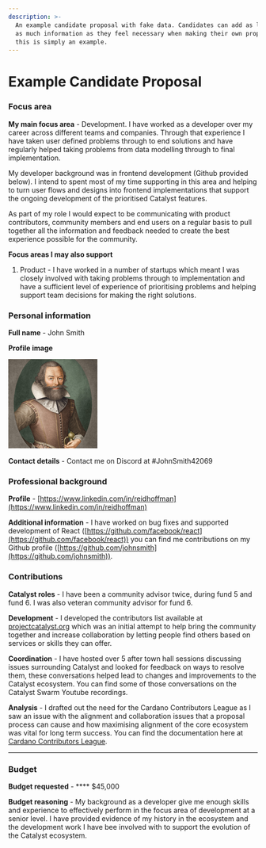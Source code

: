 ```yaml
---
description: >-
  An example candidate proposal with fake data. Candidates can add as little or
  as much information as they feel necessary when making their own proposals,
  this is simply an example.
---
```


# Example Candidate Proposal

### **Focus area**

**My main focus area** - Development. I have worked as a developer over my career across different teams and companies. Through that experience I have taken user defined problems through to end solutions and have regularly helped taking problems from data modelling through to final implementation.&#x20;

My developer background was in frontend development (Github provided below). I intend to spent most of my time supporting in this area and helping to turn user flows and designs into frontend implementations that support the ongoing development of the prioritised Catalyst features.

As part of my role I would expect to be communicating with product contributors, community members and end users on a regular basis to pull together all the information and feedback needed to create the best experience possible for the community.

**Focus areas I may also support**

1. Product - I have worked in a number of startups which meant I was closely involved with taking problems through to implementation and have a sufficient level of experience of prioritising problems and helping support team decisions for making the right solutions.



### Personal information

**Full name** - John Smith

**Profile image**

![](<../../.gitbook/assets/johnsmith (1).png>)

**Contact details** - Contact me on Discord at #JohnSmith42069



### **Professional background**

**Profile** - [https://www.linkedin.com/in/reidhoffman](https://www.linkedin.com/in/reidhoffman)

**Additional information** - I have worked on bug fixes and supported development of React ([https://github.com/facebook/react](https://github.com/facebook/react)) you can find me contributions on my Github profile ([https://github.com/johnsmith](https://github.com/johnsmith)).



### **Contributions**

**Catalyst roles** - I have been a community advisor twice, during fund 5 and fund 6. I was also veteran community advisor for fund 6.&#x20;

**Development** - I developed the contributors list available at [projectcatalyst.org](https://projectcatalyst.org) which was an initial attempt to help bring the community together and increase collaboration by letting people find others based on services or skills they can offer.&#x20;

**Coordination** - I have hosted over 5 after town hall sessions discussing issues surrounding Catalyst and looked for feedback on ways to resolve them, these conversations helped lead to changes and improvements to the Catalyst ecosystem. You can find some of those conversations on the Catalyst Swarm Youtube recordings.

**Analysis** - I drafted out the need for the Cardano Contributors League as I saw an issue with the alignment and collaboration issues that a proposal process can cause and how maximising alignment of the core ecosystem was vital for long term success. You can find the documentation here at [Cardano Contributors League](https://catalyst-swarm.gitbook.io/cardano-contributors-league/).&#x20;

****

### **Budget**

**Budget requested** - **** $45,000

**Budget reasoning** - My background as a developer give me enough skills and experience to effectively perform in the focus area of development at a senior level. I have provided evidence of my history in the ecosystem and the development work I have bee involved with to support the evolution of the Catalyst ecosystem.
